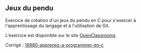 ## Jeux du pendu

Exercice de création d'un jeux du pendu en C pour s'exercer à l'apprentissage du langage et à l'utilisation de Git.

L'exercice est disponible sur le site [OpenClassrooms](https://openclassrooms.com/fr/courses/19980-apprenez-a-programmer-en-c/exercises/174)

Corrigé : [19980-apprenez-a-programmer-en-c](https://github.com/OpenClassrooms-Student-Center/19980-apprenez-a-programmer-en-c)